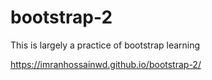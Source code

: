 # bootstrap-2
This is largely a practice of bootstrap learning 

https://imranhossainwd.github.io/bootstrap-2/
